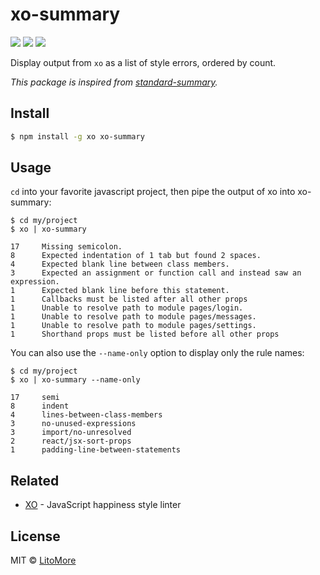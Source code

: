 # xo-summary

[![](https://img.shields.io/npm/v/xo-summary.svg)](https://www.npmjs.com/package/xo-summary)
[![](https://img.shields.io/npm/l/xo-summary.svg)](https://github.com/LitoMore/xo-summary/blob/main/LICENSE)
[![](https://img.shields.io/badge/code_style-XO-5ed9c7.svg)](https://github.com/xojs/xo)

Display output from `xo` as a list of style errors, ordered by count.

_This package is inspired from [standard-summary](https://github.com/zeke/standard-summary)._

## Install

```bash
$ npm install -g xo xo-summary
```

## Usage

`cd` into your favorite javascript project, then pipe the output of xo into xo-summary:

```
$ cd my/project
$ xo | xo-summary

17     Missing semicolon.
8      Expected indentation of 1 tab but found 2 spaces.
4      Expected blank line between class members.
3      Expected an assignment or function call and instead saw an expression.
1      Expected blank line before this statement.
1      Callbacks must be listed after all other props
1      Unable to resolve path to module pages/login.
1      Unable to resolve path to module pages/messages.
1      Unable to resolve path to module pages/settings.
1      Shorthand props must be listed before all other props
```

You can also use the `--name-only` option to display only the rule names:

```
$ cd my/project
$ xo | xo-summary --name-only

17     semi
8      indent
4      lines-between-class-members
3      no-unused-expressions
3      import/no-unresolved
2      react/jsx-sort-props
1      padding-line-between-statements
```

## Related

- [XO](https://github.com/xojs/xo) - JavaScript happiness style linter

## License

MIT © [LitoMore](https://github.com/LitoMore)
